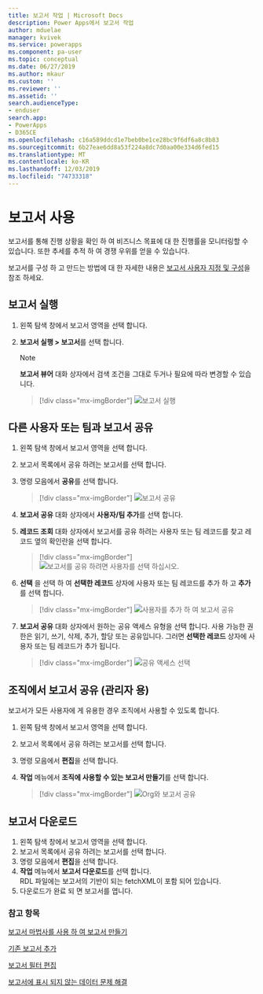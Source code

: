 ```yaml
---
title: 보고서 작업 | Microsoft Docs
description: Power Apps에서 보고서 작업
author: mduelae
manager: kvivek
ms.service: powerapps
ms.component: pa-user
ms.topic: conceptual
ms.date: 06/27/2019
ms.author: mkaur
ms.custom: ''
ms.reviewer: ''
ms.assetid: ''
search.audienceType:
- enduser
search.app:
- PowerApps
- D365CE
ms.openlocfilehash: c16a589ddcd1e7beb0be1ce28bc9f6df6a8c8b83
ms.sourcegitcommit: 6b27eae6dd8a53f224a8dc7d0aa00e334d6fed15
ms.translationtype: MT
ms.contentlocale: ko-KR
ms.lasthandoff: 12/03/2019
ms.locfileid: "74733318"
---
```

# <a name="work-with-reports"></a>보고서 사용

보고서를 통해 진행 상황을 확인 하 여 비즈니스 목표에 대 한 진행률을 모니터링할 수 있습니다. 또한 추세를 추적 하 여 경쟁 우위를 얻을 수 있습니다.  

보고서를 구성 하 고 만드는 방법에 대 한 자세한 내용은 [보고서 사용자 지정 및 구성](https://docs.microsoft.com/powerapps/maker/model-driven-apps/add-reporting-to-app)을 참조 하세요.
  
## <a name="run-a-report"></a>보고서 실행  
  
1. 왼쪽 탐색 창에서 보고서 영역을 선택 합니다. 
2. **보고서 실행 > 보고서**를 선택 합니다.  
  
   > [!NOTE]
   >  **보고서 뷰어** 대화 상자에서 검색 조건을 그대로 두거나 필요에 따라 변경할 수 있습니다.  
   
   > [!div class="mx-imgBorder"]
   > ![보고서 실행](media/report-run.png "보고서 실행")
 
  
## <a name="share-a-report-with-other-users-or-teams"></a>다른 사용자 또는 팀과 보고서 공유    

1. 왼쪽 탐색 창에서 보고서 영역을 선택 합니다.  
2. 보고서 목록에서 공유 하려는 보고서를 선택 합니다.  
3. 명령 모음에서 **공유**를 선택 합니다.

   > [!div class="mx-imgBorder"]
   > ![보고서 공유](media/report-share.png "보고서 공유")
  
4. **보고서 공유** 대화 상자에서 **사용자/팀 추가**를 선택 합니다.    
5. **레코드 조회** 대화 상자에서 보고서를 공유 하려는 사용자 또는 팀 레코드를 찾고 레코드 옆의 확인란을 선택 합니다.

   > [!div class="mx-imgBorder"]
   > ![보고서를 공유 하려면 사용자를 선택 하십시오.](media/report-share1.png "보고서를 공유할 사용자를 선택 하십시오.")

6. **선택** 을 선택 하 여 **선택한 레코드** 상자에 사용자 또는 팀 레코드를 추가 하 고 **추가**를 선택 합니다.

   > [!div class="mx-imgBorder"]
   > ![사용자를 추가 하 여 보고서 공유](media/report-share2.png "공유 보고서에 사용자 추가")
  
7. **보고서 공유** 대화 상자에서 원하는 공유 액세스 유형을 선택 합니다. 사용 가능한 권한은 읽기, 쓰기, 삭제, 추가, 할당 또는 공유입니다. 그러면 **선택한 레코드** 상자에 사용자 또는 팀 레코드가 추가 됩니다.

   > [!div class="mx-imgBorder"]
   > ![공유 액세스 선택](media/report-share3.png "공유 액세스 선택")
  

## <a name="share-a-report-with-your-organization-for-admins"></a>조직에서 보고서 공유 (관리자 용)
 보고서가 모든 사용자에 게 유용한 경우 조직에서 사용할 수 있도록 합니다.  

1. 왼쪽 탐색 창에서 보고서 영역을 선택 합니다.  
2. 보고서 목록에서 공유 하려는 보고서를 선택 합니다.  
3. 명령 모음에서 **편집**을 선택 합니다.  
4. **작업** 메뉴에서 **조직에 사용할 수 있는 보고서 만들기**를 선택 합니다.  
  
   > [!div class="mx-imgBorder"]
   > ![Org와 보고서 공유](media/report-share4.png "Org와 보고서 공유")

## <a name="download-a-report"></a>보고서 다운로드

1. 왼쪽 탐색 창에서 보고서 영역을 선택 합니다. 
2. 보고서 목록에서 공유 하려는 보고서를 선택 합니다.  
3. 명령 모음에서 **편집**을 선택 합니다.  
4. **작업** 메뉴에서 **보고서 다운로드**를 선택 합니다.  
RDL 파일에는 보고서의 기반이 되는 fetchXML이 포함 되어 있습니다.
5. 다운로드가 완료 되 면 보고서를 엽니다.





### <a name="see-also"></a>참고 항목

[보고서 마법사를 사용 하 여 보고서 만들기](create-report-with-wizard.md)

[기존 보고서 추가](add-existing-report.md)

[보고서 필터 편집](edit-report-filter.md)

[보고서에 표시 되지 않는 데이터 문제 해결](troubleshoot-reports.md)


